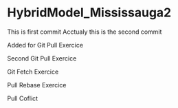 # HybridModel_Mississauga2
This is first commit
Acctualy this is the second commit

Added for Git Pull Exercice

Second Git Pull Exercice

Git Fetch Exercice

Pull Rebase Exercice

Pull Coflict
